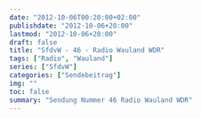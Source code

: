 ```yaml
---
date: "2012-10-06T00:20:00+02:00"
publishdate: "2012-10-06+20:00"
lastmod: "2012-10-06+20:00"
draft: false
title: "SfdvW - 46 - Radio Wauland WDR"
tags: ["Radio", "Wauland"]
series: ["SfdvW"]
categories: ["Sendebeitrag"]
img: ""
toc: false
summary: "Sendung Nummer 46 Radio Wauland WDR"
---
```


<div id="example"></div>
<script src="https://cdn.podlove.org/web-player/embed.js"></script>

<script>
  podlovePlayer('#example', '/blog/sfdvw46.json');
</script>
